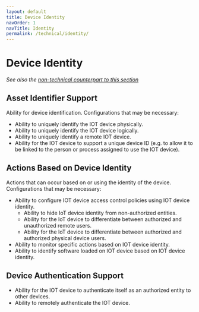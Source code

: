 ```yaml
---
layout: default
title: Device Identity
navOrder: 1
navTitle: Identity
permalink: /technical/identity/
---
```


# Device Identity

_See also the [non-technical counterpart to this section](../_8259-Control/identity.md)_

## Asset Identifier Support

Ability for device identification. Configurations that may be necessary: 
- Ability to uniquely identify the IOT device physically.
- Ability to uniquely identify the IOT device logically.
- Ability to uniquely identify a remote IOT device.
- Ability for the IOT device to support a unique device ID (e.g. to allow it to be linked to the person or process assigned to use the IOT device).

## Actions Based on Device Identity

Actions that can occur based on or using the identity of the device. Configurations that may be necessary:  
- Ability to configure IOT device access control policies using IOT device identity.
  - Ability to hide IoT device identity from non-authorized entities.
  - Ability for the IoT device to differentiate between authorized and unauthorized remote users.
  - Ability for the IoT device to differentiate between authorized and authorized physical device users.
- Ability to monitor specific actions based on IOT device identity.
- Ability to identify software loaded on IOT device based on IOT device identity.

## Device Authentication Support

- Ability for the IOT device to authenticate itself as an authorized entity to other devices.
- Ability to remotely authenticate the IOT device.

